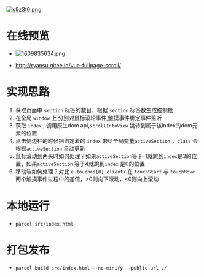 [![s9z3t0.png](https://s3.ax1x.com/2021/01/03/s9z3t0.png)](https://imgchr.com/i/s9z3t0)
# 在线预览
- ![1609835634.png](https://i.loli.net/2021/01/05/6c5JUFDhR3iemQ9.png)

- http://ryansu.gitee.io/vue-fullpage-scroll/  
# 实现思路
1. 获取页面中 `section` 标签的数目，根据 `section` 标签数生成控制栏
2. 在全局 `window` 上 分别对鼠标滚轮事件,触摸事件绑定事件监听
3. 获取 `index` , 调用原生dom api,`scrollIntoView` 跳转到属于该index的dom元素的位置
7. 点击侧边栏的时候把绑定着的 `index` 带给全局变量`activeSection` ，`class` 会根据`activeSection` 自动更新
8. 鼠标滚动到两头时如何处理？如果`activeSection`等于-1就跳到`index`是3的位置，如果`activeSection` 等于4就跳到`index` 是0的位置
9. 移动端如何处理？对比 `e.touches[0].clientY` 在 `touchStart` 与 `touchMove` 两个触摸事件过程中的差值，>0则向下滚动，<0则向上滚动


# 本地运行
- `parcel src/index.html`
# 打包发布
- `parcel build src/index.html --no-minify --public-url ./`

